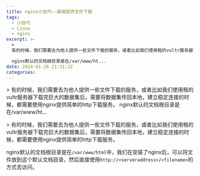 ```yaml
---
title: nginx小技巧——直接提供文件下载
tags:
  - 小技巧
  - Linux
  - nginx
excerpt: >-
  >
  有的时候，我们需要去为他人提供一些文件下载的服务，或者比如我们使用租的vultr服务器下载完巨大的数据集后，需要将数据集传回本地，建立稳定连接的时候，都需要使用nginx提供简单的http下载服务。

  nginx默认的文档根目录是在/var/www/ht...
date: 2024-01-26 21:31:12
categories:
---
```


\> 有的时候，我们需要去为他人提供一些文件下载的服务，或者比如我们使用租的vultr服务器下载完巨大的数据集后，需要将数据集传回本地，建立稳定连接的时候，都需要使用nginx提供简单的http下载服务。 nginx默认的文档根目录是在/var/www/ht...
<!-- more -->
\> 有的时候，我们需要去为他人提供一些文件下载的服务，或者比如我们使用租的vultr服务器下载完巨大的数据集后，需要将数据集传回本地，建立稳定连接的时候，都需要使用nginx提供简单的http下载服务。

nginx默认的文档根目录是在`/var/www/html`中，我们在安装了nginx后，可以将文件放到这个默认文档目录，然后直接使用`http://<serveraddress>/<filename>`的方式去访问。